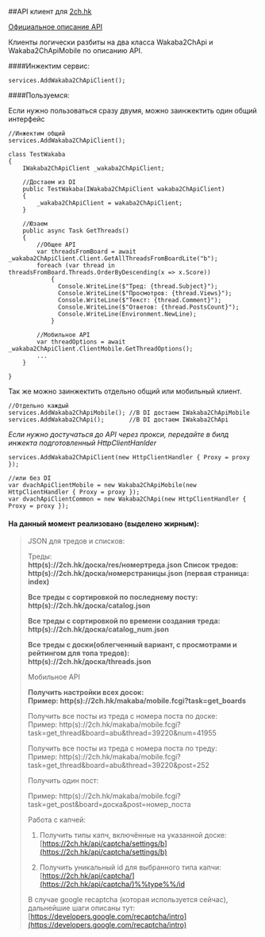 ##API клиент для [2ch.hk](https://2ch.hk)   

[Официальное описание API](https://2ch.hk/api/index.html)

Клиенты логически разбиты на два класса Wakaba2ChApi и Wakaba2ChApiMobile по описанию API.

####Инжектим сервис:
    
    services.AddWakaba2ChApiClient();
    
####Пользуемся:

Если нужно пользоваться сразу двумя, можно заинжектить один общий интерфейс

    //Инжектим общий
    services.AddWakaba2ChApiClient();
    
    class TestWakaba
    {
        IWakaba2ChApiClient _wakaba2ChApiClient;
        
        //Достаем из DI
        public TestWakaba(IWakaba2ChApiClient wakaba2ChApiClient)
        {
            _wakaba2ChApiClient = wakaba2ChApiClient;
        }
        
        //Юзаем
        public async Task GetThreads()
        {
            //Общее API
            var threadsFromBoard = await _wakaba2ChApiClient.Client.GetAllThreadsFromBoardLite("b");  
            foreach (var thread in threadsFromBoard.Threads.OrderByDescending(x => x.Score))  
                {  
                  Console.WriteLine($"Тред: {thread.Subject}");  
                  Console.WriteLine($"Просмотров: {thread.Views}");  
                  Console.WriteLine($"Текст: {thread.Comment}");  
                  Console.WriteLine($"Ответов: {thread.PostsCount}");  
                  Console.WriteLine(Environment.NewLine);  
                }
                
            //Мобильное API
            var threadOptions = await _wakaba2ChApiClient.ClientMobile.GetThreadOptions();
            ...
        }
        
    }

Так же можно заинжектить отдельно общий или мобильный клиент.
    
    //Отдельно каждый
    services.AddWakaba2ChApiMobile(); //В DI достаем IWakaba2ChApiMobile 
    services.AddWakaba2ChApi();       //В DI достаем IWakaba2ChApi
    
_Если нужно достучаться до API через прокси, передайте в билд инжекта подготовленный HttpClientHanlder_

    services.AddWakaba2ChApiClient(new HttpClientHandler { Proxy = proxy });
    
    //или без DI   
    var dvachApiClientMobile = new Wakaba2ChApiMobile(new HttpClientHandler { Proxy = proxy });
    var dvachApiClientCommon = new Wakaba2ChApi(new HttpClientHandler { Proxy = proxy });


#### На данный момент реализовано (выделено жирным):

> JSON для тредов и списков:   
>
> Треды:  
> **http(s)://2ch.hk/доска/res/номертреда.json   Список тредов:  
> http(s)://2ch.hk/доска/номерстраницы.json (первая страница: index)**  
> 
> **Все треды с сортировкой по последнему посту:  
> http(s)://2ch.hk/доска/catalog.json**  
> 
> **Все треды с сортировкой по времени создания треда: 
>   http(s)://2ch.hk/доска/catalog_num.json**  
>   
> **Все треды с доски(облегченный вариант, с просмотрами и рейтингом для топа тредов):   
> http(s)://2ch.hk/доска/threads.json**      
> 
> Мобильное API   
> 
> **Получить настройки всех досок:  
> Пример:
> http(s)://2ch.hk/makaba/mobile.fcgi?task=get_boards**      
> 
> Получить все посты из треда с номера поста по доске:   
> Пример:
> http(s)://2ch.hk/makaba/mobile.fcgi?task=get_thread&board=abu&thread=39220&num=41955
> 
> Получить все посты из треда с номера поста по треду:   
> Пример:
> http(s)://2ch.hk/makaba/mobile.fcgi?task=get_thread&board=abu&thread=39220&post=252
> 
> Получить один пост:   
> 
> Пример:
> http(s)://2ch.hk/makaba/mobile.fcgi?task=get_post&board=доска&post=номер_поста
> 
> Работа с капчей:   
> 1) Получить типы капч, включённые на указанной доске:  
> [https://2ch.hk/api/captcha/settings/b](https://2ch.hk/api/captcha/settings/b)
> 
> 2) Получить уникальный id для выбранного типа капчи:  
> [https://2ch.hk/api/captcha/](https://2ch.hk/api/captcha/)%%type%%/id 
> 
> В случае google recaptcha (которая используется сейчас), дальнейшие
> шаги описаны тут:  
> [https://developers.google.com/recaptcha/intro](https://developers.google.com/recaptcha/intro)
